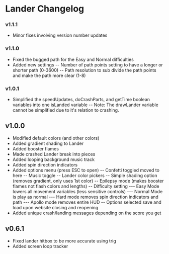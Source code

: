 # Lander Changelog



### v1.1.1
 - Minor fixes involving version number updates


### v1.1.0
 - Fixed the bugged path for the Easy and Normal difficulties
 - Added new settings
 -- Number of path points setting to have a longer or shorter path (0-3600)
 -- Path resolution to sub divide the path points and make the path more clear (1-8)


### v1.0.1
 - Simplified the speedUpdates, doCrashParts, and getTime boolean variables into one isLanded variable
 -- Note: The drawLander variable cannot be simplified due to it's relation to crashing.


## v1.0.0
 - Modified default colors (and other colors)
 - Added gradient shading to Lander
 - Added booster flames
 - Made crashed Lander break into pieces
 - Added looping background music track
 - Added spin direction indicators
 - Added options menu (press ESC to open)
 -- Confetti toggled moved to here
 -- Music toggle
 -- Lander color pickers
 -- Simple shading option (removes gradient, only uses 1st color)
 -- Epilepsy mode (makes booster flames not flash colors and lengths)
 -- Difficulty setting
 --- Easy Mode lowers all movement variables (less sensitive controls)
 --- Normal Mode is play as normal
 --- Hard mode removes spin direction indicators and path
 --- Apollo mode removes entire HUD
 -- Options selected save and load upon website closing and reopening
 - Added unique crash/landing messages depending on the score you get


## v0.6.1
 - Fixed lander hitbox to be more accurate using trig
 - Added screen loop tracker